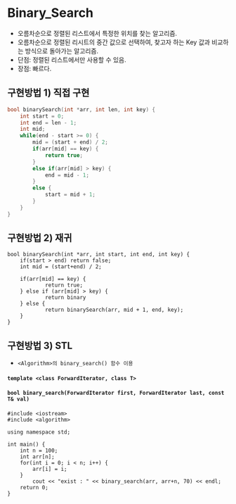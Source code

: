 # Binary_Search
- 오름차순으로 정렬된 리스트에서 특정한 위치를 찾는 알고리즘.
- 오름차순으로 정렬된 리시트의 중간 값으로 선택하여, 찾고자 하는 Key 값과 비교하는 방식으로 돌아가는 알고리즘.
- 단점: 정렬된 리스트에서만 사용할 수 있음.
- 장점: 빠르다.

## 구현방법 1) 직접 구현

```js:binary_search.cpp
bool binarySearch(int *arr, int len, int key) {
    int start = 0;
    int end = len - 1;
    int mid;
    while(end - start >= 0) {
        mid = (start + end) / 2; 
        if(arr[mid] == key) {
            return true;
        }
        else if(arr[mid] > key) {
            end = mid - 1;
        }
        else {
            start = mid + 1;
        }
    }
}
```

## 구현방법 2) 재귀

```js:Recursion
bool binarySearch(int *arr, int start, int end, int key) {
    if(start > end) return false;
    int mid = (start+end) / 2;

    if(arr[mid] == key) {
            return true;
    } else if (arr[mid] > key) {
            return binary
    } else {
            return binarySearch(arr, mid + 1, end, key);
    }
}
```

## 구현방법 3) STL
- `<Algorithm>의 binary_search() 함수 이용`
#### `template <class ForwardIterator, class T>` 
#### `bool binary_search(ForwardIterator first, ForwardIterator last, const T& val)`
```js:STL
#include <iostream>
#include <algorithm>

using namespace std;

int main() {
    int n = 100;
    int arr[n];
    for(int i = 0; i < n; i++) {
        arr[i] = i;
    }
        cout << "exist : " << binary_search(arr, arr+n, 70) << endl;
    return 0;
}
```